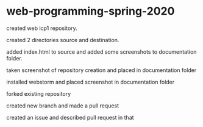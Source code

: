 # web-programming-spring-2020
created web icp1 repository.

created 2 directories source and destination.

added index.html to source and added some screenshots to documentation folder.

taken screenshot of repository creation and placed in documentation folder

installed webstorm and placed screenshot in documentation folder

forked existing repository

created new branch and made a pull request

created an issue and described pull request in that
